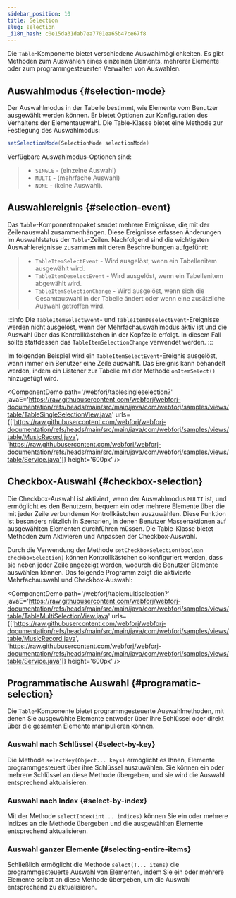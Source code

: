 ```yaml
---
sidebar_position: 10
title: Selection
slug: selection
_i18n_hash: c0e15da31dab7ea7701ea65b47ce67f8
---
```

Die `Table`-Komponente bietet verschiedene Auswahlmöglichkeiten. Es gibt Methoden zum Auswählen eines einzelnen Elements, mehrerer Elemente oder zum programmgesteuerten Verwalten von Auswahlen.

## Auswahlmodus {#selection-mode}

Der Auswahlmodus in der Tabelle bestimmt, wie Elemente vom Benutzer ausgewählt werden können. Er bietet Optionen zur Konfiguration des Verhaltens der Elementauswahl. Die Table-Klasse bietet eine Methode zur Festlegung des Auswahlmodus:

```java
setSelectionMode(SelectionMode selectionMode)
```

Verfügbare Auswahlmodus-Optionen sind:

>- `SINGLE` - (einzelne Auswahl) 
>- `MULTI` - (mehrfache Auswahl)
>- `NONE` - (keine Auswahl).

## Auswahlereignis {#selection-event}

Das `Table`-Komponentenpaket sendet mehrere Ereignisse, die mit der Zeilenauswahl zusammenhängen. Diese Ereignisse erfassen Änderungen im Auswahlstatus der `Table`-Zeilen. Nachfolgend sind die wichtigsten Auswahlereignisse zusammen mit deren Beschreibungen aufgeführt:

>- `TableItemSelectEvent` -  Wird ausgelöst, wenn ein Tabellenitem ausgewählt wird.
>- `TableItemDeselectEvent` - Wird ausgelöst, wenn ein Tabellenitem abgewählt wird.
>- `TableItemSelectionChange` - Wird ausgelöst, wenn sich die Gesamtauswahl in der Tabelle ändert oder wenn eine zusätzliche Auswahl getroffen wird.

:::info
Die `TableItemSelectEvent`- und `TableItemDeselectEvent`-Ereignisse werden nicht ausgelöst, wenn der Mehrfachauswahlmodus aktiv ist und die Auswahl über das Kontrollkästchen in der Kopfzeile erfolgt. In diesem Fall sollte stattdessen das `TableItemSelectionChange` verwendet werden.
:::

Im folgenden Beispiel wird ein `TableItemSelectEvent`-Ereignis ausgelöst, wann immer ein Benutzer eine Zeile auswählt. Das Ereignis kann behandelt werden, indem ein Listener zur Tabelle mit der Methode `onItemSelect()` hinzugefügt wird.

<ComponentDemo 
path='/webforj/tablesingleselection?' 
javaE='https://raw.githubusercontent.com/webforj/webforj-documentation/refs/heads/main/src/main/java/com/webforj/samples/views/table/TableSingleSelectionView.java'
urls={['https://raw.githubusercontent.com/webforj/webforj-documentation/refs/heads/main/src/main/java/com/webforj/samples/views/table/MusicRecord.java', 
'https://raw.githubusercontent.com/webforj/webforj-documentation/refs/heads/main/src/main/java/com/webforj/samples/views/table/Service.java']}
height='600px'
/>

## Checkbox-Auswahl {#checkbox-selection}

Die Checkbox-Auswahl ist aktiviert, wenn der Auswahlmodus `MULTI` ist, und ermöglicht es den Benutzern, bequem ein oder mehrere Elemente über die mit jeder Zeile verbundenen Kontrollkästchen auszuwählen. Diese Funktion ist besonders nützlich in Szenarien, in denen Benutzer Massenaktionen auf ausgewählten Elementen durchführen müssen. Die Table-Klasse bietet Methoden zum Aktivieren und Anpassen der Checkbox-Auswahl.

Durch die Verwendung der Methode `setCheckboxSelection(boolean checkboxSelection)` können Kontrollkästchen so konfiguriert werden, dass sie neben jeder Zeile angezeigt werden, wodurch die Benutzer Elemente auswählen können. Das folgende Programm zeigt die aktivierte Mehrfachauswahl und Checkbox-Auswahl:

<ComponentDemo 
path='/webforj/tablemultiselection?' 
javaE='https://raw.githubusercontent.com/webforj/webforj-documentation/refs/heads/main/src/main/java/com/webforj/samples/views/table/TableMultiSelectionView.java'
urls={['https://raw.githubusercontent.com/webforj/webforj-documentation/refs/heads/main/src/main/java/com/webforj/samples/views/table/MusicRecord.java', 
'https://raw.githubusercontent.com/webforj/webforj-documentation/refs/heads/main/src/main/java/com/webforj/samples/views/table/Service.java']}
height='600px'
/>

## Programmatische Auswahl {#programatic-selection}

Die `Table`-Komponente bietet programmgesteuerte Auswahlmethoden, mit denen Sie ausgewählte Elemente entweder über ihre Schlüssel oder direkt über die gesamten Elemente manipulieren können. 

### Auswahl nach Schlüssel {#select-by-key}

Die Methode `selectKey(Object... keys)` ermöglicht es Ihnen, Elemente programmgesteuert über ihre Schlüssel auszuwählen. Sie können ein oder mehrere Schlüssel an diese Methode übergeben, und sie wird die Auswahl entsprechend aktualisieren.

### Auswahl nach Index {#select-by-index}

Mit der Methode `selectIndex(int... indices)` können Sie ein oder mehrere Indizes an die Methode übergeben und die ausgewählten Elemente entsprechend aktualisieren.

### Auswahl ganzer Elemente {#selecting-entire-items}

Schließlich ermöglicht die Methode `select(T... items)` die programmgesteuerte Auswahl von Elementen, indem Sie ein oder mehrere Elemente selbst an diese Methode übergeben, um die Auswahl entsprechend zu aktualisieren.
